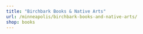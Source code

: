 ```yaml
---
title: "Birchbark Books & Native Arts"
url: /minneapolis/birchbark-books-and-native-arts/
shop: books
---
```

